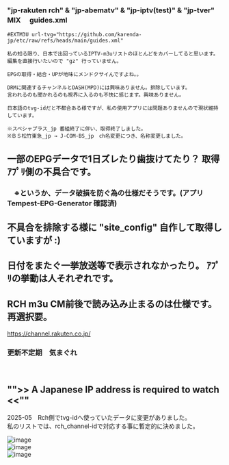 
### "jp-rakuten rch" & "jp-abematv" & "jp-iptv(test)" & "jp-tver" MIX 　guides.xml
~~~
#EXTM3U url-tvg="https://github.com/karenda-jp/etc/raw/refs/heads/main/guides.xml"

私の知る限り、日本で出回っているIPTV-m3uリストのほとんどをカバーしてると思います。
編集を直接行いたいので "gz" 行っていません。

EPGの取得・結合・UPが地味にメンドクサイんですよね。。

DRMに関連するチャンネルとDASH(MPD)には興味ありません。排除しています。
言われるのも聞かれるのも視界に入るのも不快に感じます。興味ありません。

日本語のtvg-idだと不都合ある様ですが、私の使用アプリには問題ありませんので現状維持しています。

※スペシャプラス_jp 番組終了に伴い、取得終了しました。
※ＢＳ松竹東急_jp → J-COM-BS_jp　ch名変更につき、名称変更しました。
~~~

## 一部のEPGデータで1日ズレたり歯抜けてたり？ 取得ｱﾌﾟﾘ側の不具合です。
### 　※というか、データ破損を防ぐ為の仕様だそうです。(アプリ Tempest-EPG-Generator 確認済)
## 不具合を排除する様に "site_config" 自作して取得していますが :)
## 日付をまたぐ一挙放送等で表示されなかったり。 ｱﾌﾟﾘの挙動は人それぞれです。

## RCH m3u CM前後で読み込み止まるのは仕様です。再選択要。

https://channel.rakuten.co.jp/

### 更新不定期　気まぐれ
<br/>

## "">> A Japanese IP address is required to watch <<""

2025-05　Rch側でtvg-idへ使っていたデータに変更がありました。<br/>
私のリストでは、rch_channel-idで対応する事に暫定的に決めました。

![image](https://github.com/user-attachments/assets/c6629db5-6145-4199-b554-32d881f9b9cb)
<br/>
![image](https://github.com/user-attachments/assets/b8a08e60-1907-441b-aa0c-99a5754f7f5e)
<br/>
![image](https://github.com/user-attachments/assets/d26ddab7-b217-48f7-a3d3-d72d9031cf03)

<br/>
